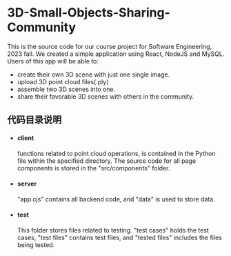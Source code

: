 # 3D-Small-Objects-Sharing-Community
This is the source code for our course project for Software Engineering, 2023 fall. We created a simple application using React, NodeJS and MySQL. Users of this app will be able to:
- create their own 3D scene with just one single image.
- upload 3D point cloud files(.ply)
- assemble two 3D scenes into one.
- share their favorable 3D scenes with others in the community.
## 代码目录说明
- #### client 
    functions related to point cloud operations, is contained in the Python file within the specified directory. The source code for all page components is stored in the "src/components" folder.
- #### server
    "app.cjs" contains all backend code, and "data" is used to store data.
- #### test
    This folder stores files related to testing. "test cases" holds the test cases, "test files" contains test files, and "tested files" includes the files being tested.